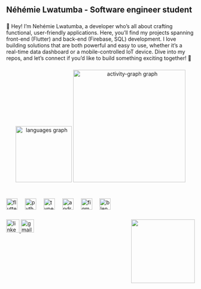 <h2 align="left">Néhémie Lwatumba - Software engineer student</h2>

###

<p align="left">👋 Hey! I’m Nehémie Lwatumba, a developer who’s all about crafting functional, user-friendly applications. Here, you’ll find my projects spanning front-end (Flutter) and back-end (Firebase, SQL) development. I love building solutions that are both powerful and easy to use, whether it’s a real-time data dashboard or a mobile-controlled IoT device. Dive into my repos, and let’s connect if you’d like to build something exciting together! 🚀</p>

###

<div align="center">
  <img src="https://github-readme-stats.vercel.app/api/top-langs?username=NML124&locale=en&hide_title=false&layout=compact&card_width=320&langs_count=5&theme=dracula&hide_border=false&order=2" height="150" alt="languages graph"  />
  <img src="https://github-readme-activity-graph.vercel.app/graph?username=NML124&radius=16&theme=react&area=true&order=5" height="300" alt="activity-graph graph"  />
</div>

###

<br clear="both">

<div align="left">
  <img src="https://cdn.jsdelivr.net/gh/devicons/devicon/icons/flutter/flutter-original.svg" height="30" alt="flutter logo"  />
  <img width="12" />
  <img src="https://cdn.jsdelivr.net/gh/devicons/devicon/icons/python/python-original.svg" height="30" alt="python logo"  />
  <img width="12" />
  <img src="https://cdn.jsdelivr.net/gh/devicons/devicon/icons/typescript/typescript-original.svg" height="30" alt="typescript logo"  />
  <img width="12" />
  <img src="https://cdn.jsdelivr.net/gh/devicons/devicon/icons/android/android-original.svg" height="30" alt="android logo"  />
  <img width="12" />
  <img src="https://cdn.jsdelivr.net/gh/devicons/devicon/icons/figma/figma-original.svg" height="30" alt="figma logo"  />
  <img width="12" />
  <img src="https://cdn.jsdelivr.net/gh/devicons/devicon/icons/blender/blender-original.svg" height="30" alt="blender logo"  />
</div>

###

<img align="right" height="170" src="https://i.redd.it/uoc6m01viibc1.gif"  />

###

<div align="left">
  <a href="https://www.linkedin.com/in/nehemie-mukene-lwatumba/" target="_blank">
    <img src="https://img.shields.io/static/v1?message=LinkedIn&logo=linkedin&label=&color=0077B5&logoColor=white&labelColor=&style=for-the-badge" height="35" alt="linkedin logo"  />
  </a>
  <a href="mailto:nehemielwatumba@gmail.com">
    <img src="https://img.shields.io/static/v1?message=Gmail&logo=gmail&label=&color=D14836&logoColor=white&labelColor=&style=for-the-badge" height="35" alt="gmail logo"  />
  </a>
</div>

###
